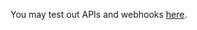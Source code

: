 You may test out APIs and webhooks <a href="http://sandbox-api.hubwire.com/1.0/api-explorer">here</a>.